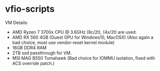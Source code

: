 # vfio-scripts
VM Details:
  - AMD Ryzen 7 3700x CPU @ 3.6GHz (8c/2t), (4x/2t) are used.
  - AMD RX 560 4GB (Guest GPU for Windows10, MacOSX) (Also again a bad choice, must use vendor-reset kernel module)
  - 16GB DDR4 RAM 
  - 2TB ssd passthrough for VM.
  - MSI MAG B550 Tomahawk (Bad choice for IOMMU isolation, fixed with ACS override patch.)

